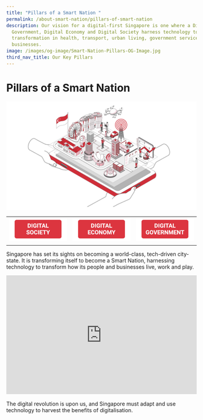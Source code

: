 ```yaml
---
title: "Pillars of a Smart Nation "
permalink: /about-smart-nation/pillars-of-smart-nation
description: Our vision for a digital-first Singapore is one where a Digital
  Government, Digital Economy and Digital Society harness technology to effect
  transformation in health, transport, urban living, government services and
  businesses.
image: /images/og-image/Smart-Nation-Pillars-OG-Image.jpg
third_nav_title: Our Key Pillars
---
```

# Pillars of a Smart Nation
![Three Pillars of a Smart Nation](/images/abt-smart-nation/Smart_Nation_Pillars.jpg)

| |  |  |
| - | - | - |
| <a href="/about-smart-nation/digital-society"><img src="/images/abt-smart-nation/Digital_Society_Button.jpg" alt="Digital Society"> | <a href="/about-smart-nation/digital-economy"><img src="/images/abt-smart-nation/Digital_Economy_Button.jpg" alt="Digital Economy"> |<a href="/about-smart-nation/digital-government"><img src="/images/abt-smart-nation/Digital_Government_Button.jpg" alt="Digital Government"></a> |
|  |  |  |

	
Singapore has set its sights on becoming a world-class, tech-driven city-state. It is transforming itself to become a Smart Nation, harnessing technology to transform how its people and businesses live, work and play.  

<iframe width="100%" height="315" src="https://www.youtube.com/embed/DJmoy41mWDQ" title="YouTube video player" frameborder="0" allow="accelerometer; autoplay; clipboard-write; encrypted-media; gyroscope; picture-in-picture" allowfullscreen></iframe>
  
The digital revolution is upon us, and Singapore must adapt and use technology to harvest the benefits of digitalisation.
